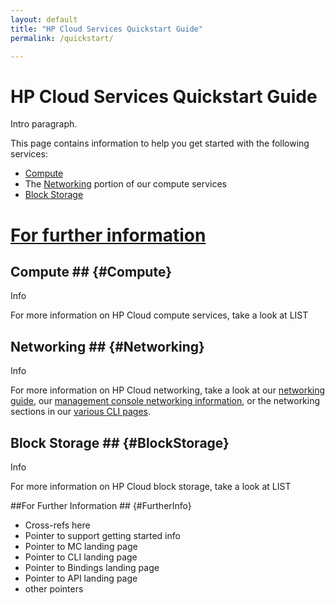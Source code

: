 ```yaml
---
layout: default
title: "HP Cloud Services Quickstart Guide"
permalink: /quickstart/

---
```

# HP Cloud Services Quickstart Guide

Intro paragraph.

This page contains information to help you get started with the following services:

* [Compute](#Compute)
* The [Networking](#Networking) portion of our compute services
* [Block Storage](#BlockStorage)
# [For further information](#FurtherInfo)

## Compute ## {#Compute}

Info

For more information on HP Cloud compute services, take a look at LIST


## Networking ## {#Networking}

Info

For more information on HP Cloud networking, take a look at our [networking guide](/compute/network-guide/), our [management console networking information](/mc/compute/networks/), or the networking sections in our [various CLI pages](/cli).


## Block Storage ## {#BlockStorage}

Info

For more information on HP Cloud block storage, take a look at LIST


##For Further Information ## {#FurtherInfo}

* Cross-refs here
* Pointer to support getting started info
* Pointer to MC landing page
* Pointer to CLI landing page
* Pointer to Bindings landing page
* Pointer to API landing page
* other pointers
